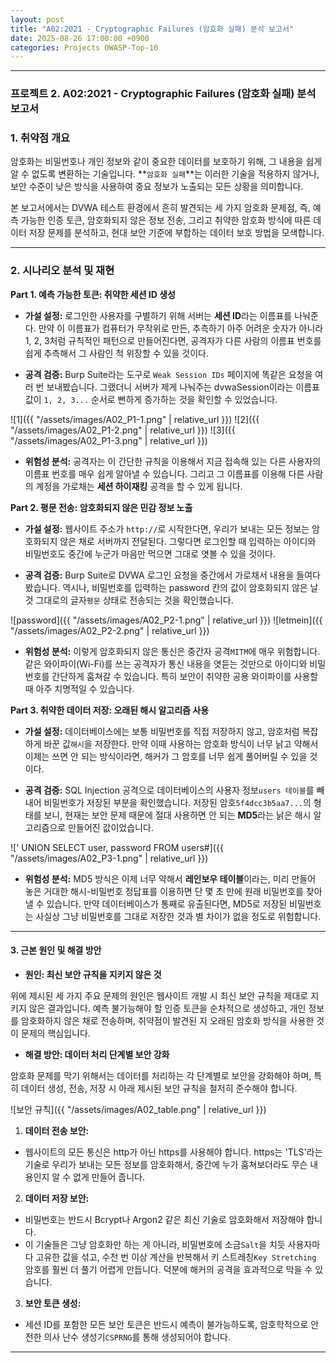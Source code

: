 ```yaml
---
layout: post
title: "A02:2021 - Cryptographic Failures (암호화 실패) 분석 보고서"
date: 2025-08-26 17:00:00 +0900
categories: Projects OWASP-Top-10
---
```

---

### **프로젝트 2. A02:2021 - Cryptographic Failures (암호화 실패) 분석 보고서**

### **1. 취약점 개요**

암호화는 비밀번호나 개인 정보와 같이 중요한 데이터를 보호하기 위해, 그 내용을 쉽게 알 수 없도록 변환하는 기술입니다. **`암호화 실패`**는 이러한 기술을 적용하지 않거나, 보안 수준이 낮은 방식을 사용하여 중요 정보가 노출되는 모든 상황을 의미합니다. 

본 보고서에서는 DVWA 테스트 환경에서 흔히 발견되는 세 가지 암호화 문제점, 즉, 예측 가능한 인증 토큰, 암호화되지 않은 정보 전송, 그리고 취약한 암호화 방식에 따른 데이터 저장 문제를 분석하고, 현대 보안 기준에 부합하는 데이터 보호 방법을 모색합니다.

---

### **2. 시나리오 분석 및 재현**

**Part 1. 예측 가능한 토큰: 취약한 세션 ID 생성**

*   **가설 설정:**
로그인한 사용자를 구별하기 위해 서버는 **세션 ID**라는 이름표를 나눠준다. 만약 이 이름표가 컴퓨터가 무작위로 만든, 추측하기 아주 어려운 숫자가 아니라 1, 2, 3처럼 규칙적인 패턴으로 만들어진다면, 공격자가 다른 사람의 이름표 번호를 쉽게 추측해서 그 사람인 척 위장할 수 있을 것이다.

*   **공격 검증:**
Burp Suite라는 도구로 `Weak Session IDs` 페이지에 똑같은 요청을 여러 번 보내봤습니다. 그랬더니 서버가 제게 나눠주는 dvwaSession이라는 이름표 값이 `1, 2, 3...` 순서로 뻔하게 증가하는 것을 확인할 수 있었습니다.

   ![1]({{ "/assets/images/A02_P1-1.png" | relative_url }})
   ![2]({{ "/assets/images/A02_P1-2.png" | relative_url }})
   ![3]({{ "/assets/images/A02_P1-3.png" | relative_url }})

*   **위험성 분석:**
공격자는 이 간단한 규칙을 이용해서 지금 접속해 있는 다른 사용자의 이름표 번호를 매우 쉽게 알아낼 수 있습니다. 그리고 그 이름표를 이용해 다른 사람의 계정을 가로채는 **세션 하이재킹** 공격을 할 수 있게 됩니다.

**Part 2. 평문 전송: 암호화되지 않은 민감 정보 노출**

*   **가설 설정:**
웹사이트 주소가 `http://`로 시작한다면, 우리가 보내는 모든 정보는 암호화되지 않은 채로 서버까지 전달된다. 그렇다면 로그인할 때 입력하는 아이디와 비밀번호도 중간에 누군가 마음만 먹으면 그대로 엿볼 수 있을 것이다.

*   **공격 검증:**
Burp Suite로 DVWA 로그인 요청을 중간에서 가로채서 내용을 들여다봤습니다. 역시나, 비밀번호를 입력하는 password 칸의 값이 암호화되지 않은 날것 그대로의 글자`평문` 상태로 전송되는 것을 확인했습니다.

   ![password]({{ "/assets/images/A02_P2-1.png" | relative_url }})
   ![letmein]({{ "/assets/images/A02_P2-2.png" | relative_url }})

*   **위험성 분석:**
이렇게 암호화되지 않은 통신은 중간자 공격`MITM`에 매우 위험합니다. 같은 와이파이(Wi-Fi)를 쓰는 공격자가 통신 내용을 엿듣는 것만으로 아이디와 비밀번호를 간단하게 훔쳐갈 수 있습니다. 특히 보안이 취약한 공용 와이파이를 사용할 때 아주 치명적일 수 있습니다.

**Part 3. 취약한 데이터 저장: 오래된 해시 알고리즘 사용**

*   **가설 설정:**
데이터베이스에는 보통 비밀번호를 직접 저장하지 않고, 암호처럼 복잡하게 바꾼 값`해시`을 저장한다. 만약 이때 사용하는 암호화 방식이 너무 낡고 약해서 이제는 쓰면 안 되는 방식이라면, 해커가 그 암호를 너무 쉽게 풀어버릴 수 있을 것이다.

*   **공격 검증:**
SQL Injection 공격으로 데이터베이스의 사용자 정보`users 테이블`를 빼내어 비밀번호가 저장된 부분을 확인했습니다. 저장된 암호`5f4dcc3b5aa7...`의 형태를 보니, 현재는 보안 문제 때문에 절대 사용하면 안 되는 **MD5**라는 낡은 해시 알고리즘으로 만들어진 값이었습니다.

   ![' UNION SELECT user, password FROM users#]({{ "/assets/images/A02_P3-1.png" | relative_url }})

*   **위험성 분석:**
MD5 방식은 이제 너무 약해서 **레인보우 테이블**이라는, 미리 만들어 놓은 거대한 해시-비밀번호 정답표를 이용하면 단 몇 초 만에 원래 비밀번호를 찾아낼 수 있습니다. 만약 데이터베이스가 통째로 유출된다면, MD5로 저장된 비밀번호는 사실상 그냥 비밀번호를 그대로 저장한 것과 별 차이가 없을 정도로 위험합니다.
    
---

#### **3. 근본 원인 및 해결 방안**

*   **원인: 최신 보안 규칙을 지키지 않은 것**

위에 제시된 세 가지 주요 문제의 원인은 웹사이트 개발 시 최신 보안 규칙을 제대로 지키지 않은 결과입니다. 예측 불가능해야 할 인증 토큰을 순차적으로 생성하고, 개인 정보를 암호화하지 않은 채로 전송하며, 취약점이 발견된 지 오래된 암호화 방식을 사용한 것이 문제의 핵심입니다. 

*   **해결 방안: 데이터 처리 단계별 보안 강화**

암호화 문제를 막기 위해서는 데이터를 처리하는 각 단계별로 보안을 강화해야 하며, 특히 데이터 생성, 전송, 저장 시 아래 제시된 보안 규칙을 철저히 준수해야 합니다.

   ![보안 규칙]({{ "/assets/images/A02_table.png" | relative_url }})

1.  **데이터 전송 보안:**
*   웹사이트의 모든 통신은 http가 아닌 https를 사용해야 합니다. https는 'TLS'라는 기술로 우리가 보내는 모든 정보를 암호화해서, 중간에 누가 훔쳐보더라도 무슨 내용인지 알 수 없게 만들어 줍니다.

2.  **데이터 저장 보안:**
*   비밀번호는 반드시 Bcrypt나 Argon2 같은 최신 기술로 암호화해서 저장해야 합니다.
*   이 기술들은 그냥 암호화만 하는 게 아니라, 비밀번호에 소금`Salt`을 치듯 사용자마다 고유한 값을 섞고, 수천 번 이상 계산을 반복해서 키 스트레칭`Key Stretching` 암호를 훨씬 더 풀기 어렵게 만듭니다. 덕분에 해커의 공격을 효과적으로 막을 수 있습니다.

3.  **보안 토큰 생성:**
*   세션 ID를 포함한 모든 보안 토큰은 반드시 예측이 불가능하도록, 암호학적으로 안전한 의사 난수 생성기`CSPRNG`를 통해 생성되어야 합니다.


<hr class="short-rule">
